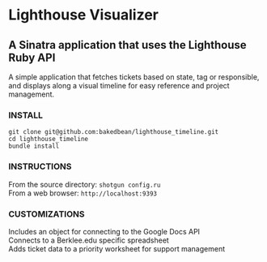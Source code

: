 Lighthouse Visualizer
====================

A Sinatra application that uses the Lighthouse Ruby API
-------------------------------------------------------

A simple application that fetches tickets based on state, tag or responsible, and displays along a visual timeline for easy reference and project management.

### INSTALL
`git clone git@github.com:bakedbean/lighthouse_timeline.git`  
`cd lighthouse_timeline`  
`bundle install`

### INSTRUCTIONS

From the source directory: `shotgun config.ru`  
From a web browser: `http://localhost:9393`

### CUSTOMIZATIONS

Includes an object for connecting to the Google Docs API  
Connects to a Berklee.edu specific spreadsheet  
Adds ticket data to a priority worksheet for support management
